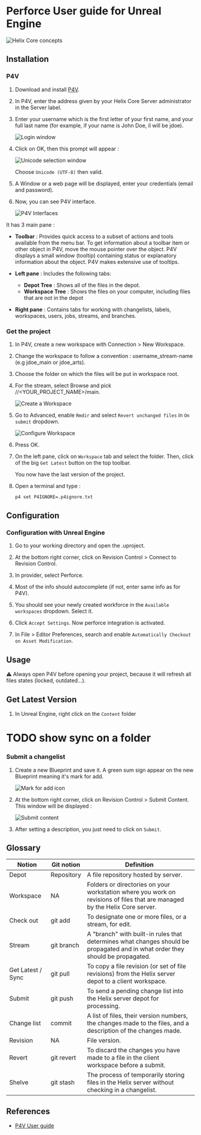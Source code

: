 # Perforce User guide for Unreal Engine

![Helix Core concepts](assets/helix-core/0-helix-concept.PNG)

## Installation

### P4V

1. Download and install [P4V](https://www.perforce.com/downloads/helix-visual-client-p4v).

2. In P4V, enter the address given by your Helix Core Server administrator in the Server label.

3. Enter your username which is the first letter of your first name, and your full last name (for example, if your name is John Doe, il will be jdoe).

   ![Login window](assets/helix-core/1-login.PNG)

4. Click on OK, then this prompt will appear :

   ![Unicode selection window](assets/helix-core/2-unicode.PNG)

   Choose `Unicode (UTF-8)` then valid.

6. A Window or a web page will be displayed, enter your credentials (email and password).

7. Now, you can see P4V interface.

   ![P4V Interfaces](assets/helix-core/3-p4v-interface.PNG)

It has 3 main pane :

* **Toolbar** : Provides quick access to a subset of actions and tools available from the menu bar. To get information about a toolbar item or other object in P4V, move the mouse pointer over the object. P4V displays a small window (tooltip) containing status or explanatory information about the object. P4V makes extensive use of tooltips.

* **Left pane** : Includes the following tabs:
  * **Depot Tree** : Shows all of the files in the depot.
  * **Workspace Tree** : Shows the files on your computer, including files that are not in the depot

* **Right pane** : Contains tabs for working with changelists, labels, workspaces, users, jobs, streams, and branches.

### Get the project

1. In P4V, create a new workspace with Connection > New Workspace.
2. Change the workspace to follow a convention : username_stream-name (e.g jdoe_main or jdoe_arts).
3. Choose the folder on which the files will be put in workspace root.
4. For the stream, select Browse and pick //<YOUR_PROJECT_NAME>/main.

   ![Create a Workspace](assets/helix-core/4-workspace-creation.PNG)

5. Go to Advanced, enable `Rmdir` and select `Revert unchanged files` in `On submit` dropdown.

   ![Configure Workspace](assets/helix-core/5-workspace-settings.PNG)

6. Press OK.
7. On the left pane, click on `Workspace` tab and select the folder. Then, click of the big `Get Latest` button on the top toolbar.

   You now have the last version of the project.

8. Open a terminal and type :

   ```bash
   p4 set P4IGNORE=.p4ignore.txt
   ```

## Configuration

### Configuration with Unreal Engine

1. Go to your working directory and open the .uproject.

2. At the bottom right corner, click on Revision Control > Connect to Revision Control.

3. In provider, select Perforce.

4. Most of the info should autocomplete (if not, enter same info as for P4V).

5. You should see your newly created workforce in the `Available workspaces` dropdown. Select it.

6. Click `Accept Settings`. Now perforce integration is activated.

7. In File > Editor Preferences, search and enable `Automatically Checkout on Asset Modification`.

## Usage

:warning: Always open P4V before opening your project, because it will refresh all files states (locked, outdated...).

## Get Latest Version

1. In Unreal Engine, right click on the `Content` folder

# TODO show sync on a folder

### Submit a changelist

1. Create a new Blueprint and save it. A green sum sign appear on the new Blueprint meaning it's mark for add.

   ![Mark for add icon](assets/helix-core/6-mark-for-add.PNG)

2. At the bottom right corner, click on Revision Control > Submit Content. This window will be displayed :

   ![Submit content](assets/helix-core/7-submit-content.PNG)

3. After setting a description, you just need to click on `Submit`.

## Glossary

| Notion            | Git notion | Definition                                                                                                                    |
| ----------------- | ---------- | ----------------------------------------------------------------------------------------------------------------------------- |
| Depot             | Repository | A file repository hosted by server.                                                                                           |
| Workspace         | NA         | Folders or directories on your workstation where you work on revisions of files that are managed by the Helix Core server.    |
| Check out         | git add    | To designate one or more files, or a stream, for edit.                                                                        |
| Stream            | git branch | A "branch" with built-in rules that determines what changes should be propagated and in what order they should be propagated. |
| Get Latest / Sync | git pull   | To copy a file revision (or set of file revisions) from the Helix server depot to a client workspace.                         |
| Submit            | git push   | To send a pending change list into the Helix server depot for processing.                                                     |
| Change list       | commit     | A list of files, their version numbers, the changes made to the files, and a description of the changes made.                 |
| Revision          | NA         | File version.                                                                                                                 |
| Revert            | git revert | To discard the changes you have made to a file in the client workspace before a submit.                                       |
| Shelve            | git stash  | The process of temporarily storing files in the Helix server without checking in a changelist.                                |

## References

* [P4V User guide](https://www.perforce.com/manuals/p4v/p4v.pdf)
